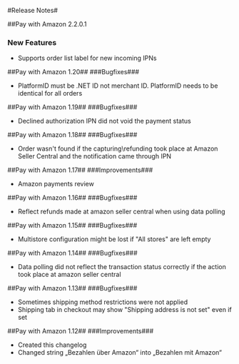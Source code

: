 ﻿#Release Notes#

##Pay with Amazon 2.2.0.1
### New Features
* Supports order list label for new incoming IPNs

##Pay with Amazon 1.20##
###Bugfixes###
* PlatformID must be .NET ID not merchant ID. PlatformID needs to be identical for all orders

##Pay with Amazon 1.19##
###Bugfixes###
* Declined authorization IPN did not void the payment status

##Pay with Amazon 1.18##
###Bugfixes###
* Order wasn't found if the capturing\refunding took place at Amazon Seller Central and the notification came through IPN

##Pay with Amazon 1.17##
###Improvements###
* Amazon payments review

##Pay with Amazon 1.16##
###Bugfixes###
* Reflect refunds made at amazon seller central when using data polling

##Pay with Amazon 1.15##
###Bugfixes###
* Multistore configuration might be lost if "All stores" are left empty

##Pay with Amazon 1.14##
###Bugfixes###
* Data polling did not reflect the transaction status correctly if the action took place at amazon seller central

##Pay with Amazon 1.13##
###Bugfixes###
* Sometimes shipping method restrictions were not applied
* Shipping tab in checkout may show "Shipping address is not set" even if set

##Pay with Amazon 1.12##
###Improvements###
* Created this changelog
* Changed string „Bezahlen über Amazon“ into „Bezahlen mit Amazon“


